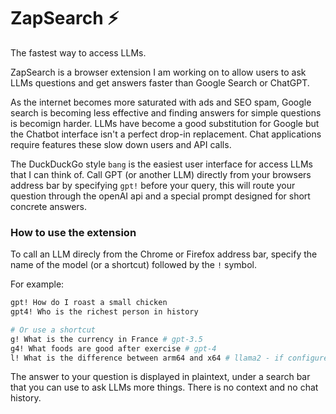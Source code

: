 # ZapSearch ⚡️

The fastest way to access LLMs. 

ZapSearch is a browser extension I am working on to allow users to ask LLMs questions and get answers faster than Google Search or ChatGPT. 

As the internet becomes more saturated with ads and SEO spam, Google search is becoming less effective and finding answers for simple questions is becomign harder. LLMs have become a good substitution for Google but the Chatbot interface isn't a perfect drop-in replacement. Chat applications require features these slow down users and API calls. 

The DuckDuckGo style `bang` is the easiest user interface for access LLMs that I can think of. Call GPT (or another LLM) directly from your browsers address bar by specifying `gpt!` before your query, this will route your question through the openAI api and a special prompt designed for short concrete answers. 

### How to use the extension 
To call an LLM direcly from the Chrome or Firefox address bar, specify the name of the model (or a shortcut) followed by the `!` symbol. 

For example:
```bash 
gpt! How do I roast a small chicken
gpt4! Who is the richest person in history

# Or use a shortcut
g! What is the currency in France # gpt-3.5
g4! What foods are good after exercise # gpt-4
l! What is the difference between arm64 and x64 # llama2 - if configured to run locally
```

The answer to your question is displayed in plaintext, under a search bar that you can use to ask LLMs more things. There is no context and no chat history. 